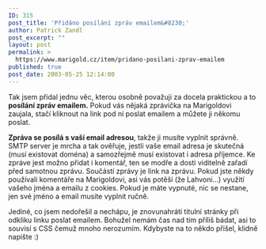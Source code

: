 ```yaml
---
ID: 315
post_title: 'Přidáno posílání zpráv emailem&#8230;'
author: Patrick Zandl
post_excerpt: ""
layout: post
permalink: >
  https://www.marigold.cz/item/pridano-posilani-zprav-emailem
published: true
post_date: 2003-05-25 12:14:00
---
```

<P>Tak jsem přidal jednu věc, kterou osobně považuji za docela praktickou a to <STRONG>posílání zpráv emailem.</STRONG> Pokud vás nějaká zprávička na Marigoldovi zaujala, stačí kliknout na link pod ní <A class="sitelinksredorange anchor">poslat emailem</A> a můžete ji někomu poslat. </P>
<P><STRONG>Zpráva se posílá s vaší email adresou</STRONG>, takže ji musíte vyplnit správně. SMTP server je mrcha a tak ověřuje, jestli vaše email adresa je skutečná (musí existovat doména) a samozřejmě musí existovat i adresa příjemce. Ke zpráve jest možno přidat i komentář, ten se modře a dosti viditelně zařadí před samotnou zprávu. Součástí zprávy je link na zprávu. Pokud jste někdy používali komentáře na Marigoldovi, asi vás potěší (že Lahvoni...) využití vašeho jména a emailu z cookies. Pokud je máte vypnuté, nic se nestane, jen své jméno a email musíte vyplnit ručně. </P>
<P>Jediné, co jsem nedořešil a nechápu, je znovunahrátí titulní stránky při odkliku linku poslat emailem. Bohužel nemám čas nad tím příliš bádat, asi to souvisí s CSS čemuž mnoho nerozumím. Kdybyste na to někdo přišel, klidně napište :)</P>